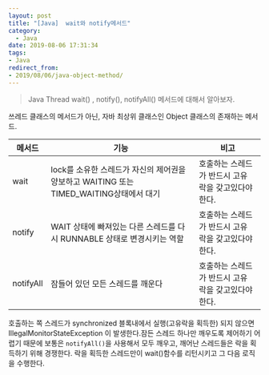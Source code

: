 ```yaml
---
layout: post
title: "[Java]  wait와 notify메서드"
category:
  - Java
date: 2019-08-06 17:31:34
tags: 
- Java
redirect_from: 
- 2019/08/06/java-object-method/
---
```

> Java Thread wait() , notify(), notifyAll() 메서드에 대해서 알아보자. 

쓰레드 클래스의 메서드가 아닌, 자바 최상위 클래스인 Object 클래스의 존재하는 메서드. 

| 메서드    | 기능                                                         | 비고                                                |
| --------- | ------------------------------------------------------------ | --------------------------------------------------- |
| wait      | lock를 소유한 스레드가 자신의 제어권을 양보하고 WAITING  또는 TIMED_WAITING상태에서 대기 | 호출하는 스레드가 반드시 고유 락을 갖고있다야 한다. |
| notify    | WAIT 상태에 빠져있는 다른 스레드를 다시 RUNNABLE 상태로 변경시키는 역할 | 호출하는 스레드가 반드시 고유 락을 갖고있다야 한다. |
| notifyAll | 잠들어 있던 모든 스레드를 깨운다                             | 호출하는 스레드가 반드시 고유 락을 갖고있다야 한다. |

호출하는 쪽 스레드가 synchronized 블록내에서 실행(고유락을 획득한) 되지 않으면 IllegalMonitorStateException 이 발생한다.잠든 스레드 하나만 깨우도록 제어하기 어렵기 때문에 보통은 `notifyAll()`을 사용해서 모두 깨우고, 깨어난 스레드들은 락을 획득하기 위해 경쟁한다. 락을 획득한 스레드만이 wait()함수를 리턴시키고 그 다음 로직을 수행한다. 

